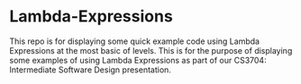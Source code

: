 # Lambda-Expressions

This repo is for displaying some quick example code using Lambda Expressions at the most basic of levels.  This is for the purpose of displaying some examples of using Lambda 
Expressions as part of our CS3704: Intermediate Software Design presentation.
